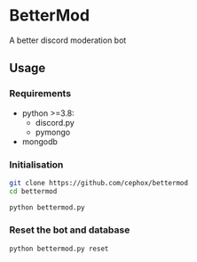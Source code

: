 # BetterMod
A better discord moderation bot

## Usage
### Requirements
- python >=3.8:
  - discord.py
  - pymongo
- mongodb

### Initialisation
```bash
git clone https://github.com/cephox/bettermod
cd bettermod

python bettermod.py
```

### Reset the bot and database
```bash
python bettermod.py reset
```
